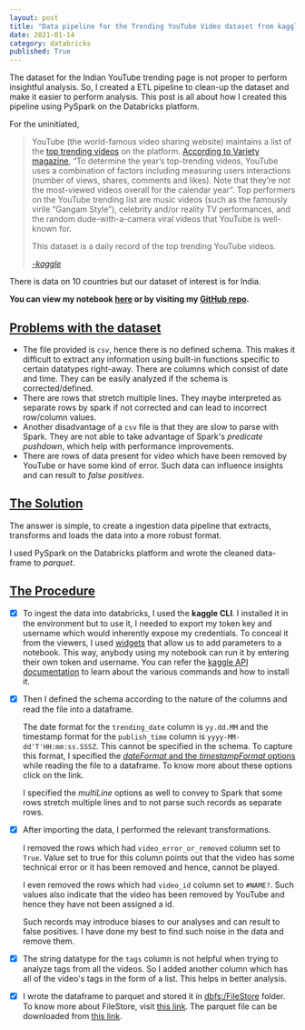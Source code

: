 ```yaml
---
layout: post
title: "Data pipeline for the Trending YouTube Video dataset from kaggle"
date: 2021-01-14
category: databricks
published: True
---
```


The dataset for the Indian YouTube trending page is not proper to perform insightful analysis. So, I created a ETL pipeline to clean-up the dataset and make it easier to perform analysis. This post is all about how I created this pipeline using PySpark on the Databricks platform.

For the uninitiated, 

> YouTube (the world-famous video sharing website) maintains a list of the [top trending videos](https://www.youtube.com/feed/trending) on the platform. [According to Variety magazine](http://variety.com/2017/digital/news/youtube-2017-top-trending-videos-music-videos-1202631416/), “To determine the year’s top-trending videos, YouTube uses a combination of factors including measuring users interactions (number of views, shares, comments and likes). Note that they’re not the most-viewed videos overall for the calendar year”. Top performers on the YouTube trending list are music videos (such as the famously virile “Gangam Style”), celebrity and/or reality TV performances, and the random dude-with-a-camera viral videos that YouTube is well-known for.
>
> This dataset is a daily record of the top trending YouTube videos.
>
> [*-kaggle*](https://www.kaggle.com/datasnaek/youtube-new)

There is data on 10 countries but our dataset of interest is for India. 

**You can view my notebook [here](https://databricks-prod-cloudfront.cloud.databricks.com/public/4027ec902e239c93eaaa8714f173bcfc/1294872003561177/2970472917297418/7024709780737754/latest.html) or by visiting my [GitHub repo](https://github.com/TakreemAkhter/Data-pipeline-for-Youtube-trending-videos-dataset).**

## <u>Problems with the dataset</u>

- The file provided is `csv`, hence there is no defined schema. This makes it difficult to extract any information using built-in functions specific to certain datatypes right-away. There are columns which consist of date and time. They can be easily analyzed if the schema is corrected/defined. 
- There are rows that stretch multiple lines. They maybe interpreted as separate rows by spark if not corrected and can lead to incorrect row/column values.
- Another disadvantage of a `csv` file is that they are slow to parse with Spark. They are not able to take advantage of Spark's *predicate pushdown*, which help with performance improvements.
- There are rows of data present for video which have been removed by YouTube or have some kind of error. Such data can influence insights and can result to *false positives*.

## <u>The Solution</u>

The answer is simple, to create a ingestion data pipeline that extracts, transforms and loads the data into a more robust format.

I used PySpark on the Databricks platform and wrote the cleaned data-frame to *parquet*.

## <u>The Procedure</u>

- [x] To ingest the data into databricks, I used the **kaggle CLI**. I installed it in the environment but to use it, I needed to export my token key and username which would inherently expose my credentials. To conceal it from the viewers, I used [widgets](https://docs.databricks.com/notebooks/widgets.html#widgets) that allow us to add parameters to a notebook. This way, anybody using my notebook can run it by entering their own token and username.  You can refer the [kaggle API documentation](https://github.com/Kaggle/kaggle-api) to learn about the various commands and how to install it.

- [x] Then I defined the schema according to the nature of the columns and read the file into a dataframe. 

  The date format for the `trending_date` column is `yy.dd.MM` and the timestamp format for the `publish_time` column is `yyyy-MM-dd'T'HH:mm:ss.SSSZ`. This cannot be specified in the schema. To capture this format, I specified the [*dateFormat* and the *timestampFormat* options](https://spark.apache.org/docs/latest/api/python/pyspark.sql.html?highlight=collect#pyspark.sql.DataFrameReader) while reading the file to a dataframe. To know more about these options click on the link. 

  I specified the *multiLine* options as well to convey to Spark that some rows stretch multiple lines and to not parse such records as separate rows.

- [x] After importing the data, I performed the relevant transformations.

  I removed the rows which had `video_error_or_removed` column set to `True`. Value set to true for this column points out that the video has some technical error or it has been removed and hence, cannot be played.

  I even removed the rows which had `video_id` column set to `#NAME?`. Such values also indicate that the video has been removed by YouTube and hence they have not been assigned a id.

  Such records may introduce biases to our analyses and can result to false positives. I have done my best to find such noise in the data and remove them. 

- [x] The string datatype for the `tags` column is not helpful when trying to analyze tags from all the videos. So I added another column which has all of the video's tags in the form of a list. This helps in better analysis.

- [x] I wrote the dataframe to parquet and stored it in <u>dbfs:/FileStore</u> folder. To know more about FileStore, visit [this link](https://docs.databricks.com/data/filestore.html#filestore). The parquet file can be downloaded from [this link](https://community.cloud.databricks.com/files/INvideos_cleaned.parquet/part-00000-tid-3075629440830729008-33288d04-1503-4208-9764-75b3d5e30c83-14-1-c000.snappy.parquet?o=1294872003561177). 